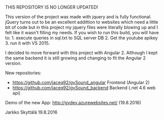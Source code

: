 THIS REPOSITORY IS NO LONGER UPDATED!

This version of the project was made with jquery and is fully functional. jQuery turns out to be an excellent addittion to websites which need a little bit of code but in this project my jquery files were literally blowing up and I felt like it wasn't filling my needs. If you wish to run this build, you will have to: 1. execute queries in sql.txt to SQL server DB 2. Get the youtube apikey 3. run it with VS 2015.

I decided to move forward with this project with Angular 2. Although I kept the same backend it is still growing and changing to fit the Angular 2 version.

New repositories:

- https://github.com/jaceq92/gvSound_angular Frontend (Angular 2)
- https://github.com/jaceq92/gvSound_backend Backend (.net 4.6 web api)

Demo of the new App: http://gvdev.azurewebsites.net/ (19.8.2016)

Jarkko Skyttälä 19.8.2016
